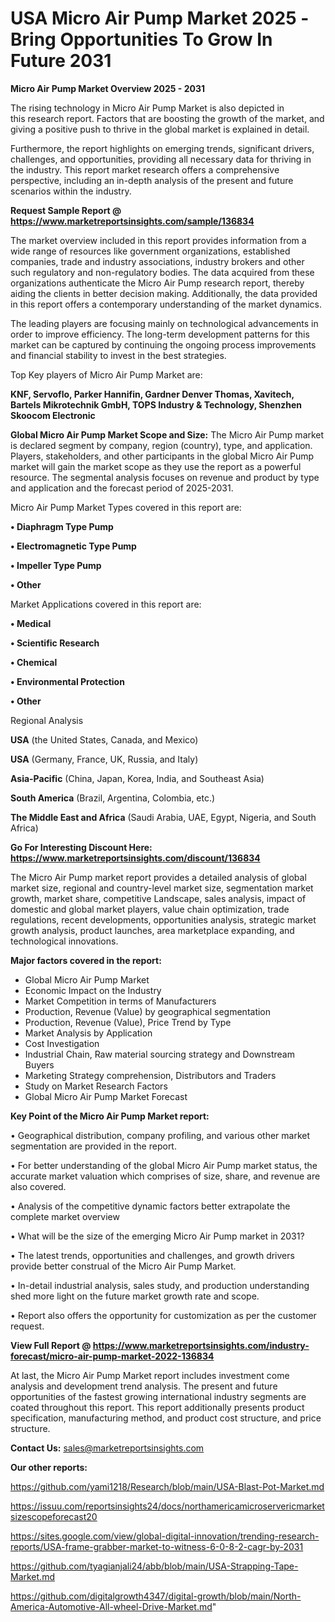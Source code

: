 # USA Micro Air Pump Market 2025 -Bring Opportunities To Grow In Future 2031

<Strong> Micro Air Pump Market Overview 2025 - 2031</strong>

The rising technology in Micro Air Pump Market is also depicted in this research report. Factors that are boosting the growth of the market, and giving a positive push to thrive in the global market is explained in detail.

Furthermore, the report highlights on emerging trends, significant drivers, challenges, and opportunities, providing all necessary data for thriving in the industry. This report market research offers a comprehensive perspective, including an in-depth analysis of the present and future scenarios within the industry.

<strong>Request Sample Report @ <a href=https://www.marketreportsinsights.com/sample/136834>https://www.marketreportsinsights.com/sample/136834</a></strong>

The market overview included in this report provides information from a wide range of resources like government organizations, established companies, trade and industry associations, industry brokers and other such regulatory and non-regulatory bodies. The data acquired from these organizations authenticate the Micro Air Pump research report, thereby aiding the clients in better decision making. Additionally, the data provided in this report offers a contemporary understanding of the market dynamics.

The leading players are focusing mainly on technological advancements in order to improve efficiency. The long-term development patterns for this market can be captured by continuing the ongoing process improvements and financial stability to invest in the best strategies.

Top Key players of Micro Air Pump Market are:

<strong>KNF, Servoflo, Parker Hannifin, Gardner Denver Thomas, Xavitech, Bartels Mikrotechnik GmbH, TOPS Industry & Technology, Shenzhen Skoocom Electronic</strong>

<strong><b>Global Micro Air Pump Market Scope and Size:</b></strong>
The Micro Air Pump market is declared segment by company, region (country), type, and application. Players, stakeholders, and other participants in the global Micro Air Pump market will gain the market scope as they use the report as a powerful resource. The segmental analysis focuses on revenue and product by type and application and the forecast period of 2025-2031.

Micro Air Pump Market Types covered in this report are:

<strong>• Diaphragm Type Pump

• Electromagnetic Type Pump

• Impeller Type Pump

• Other</strong>

Market Applications covered in this report are:

<strong>• Medical

• Scientific Research

• Chemical

• Environmental Protection

• Other</strong> 

Regional Analysis

<strong>USA</strong> (the United States, Canada, and Mexico)

<strong>USA</strong> (Germany, France, UK, Russia, and Italy)

<strong>Asia-Pacific</strong> (China, Japan, Korea, India, and Southeast Asia)

<strong>South America</strong> (Brazil, Argentina, Colombia, etc.)

<strong>The Middle East and Africa</strong> (Saudi Arabia, UAE, Egypt, Nigeria, and South Africa)

<strong>Go For Interesting Discount Here: <a href=https://www.marketreportsinsights.com/discount/136834>https://www.marketreportsinsights.com/discount/136834</a></strong>

The Micro Air Pump market report provides a detailed analysis of global market size, regional and country-level market size, segmentation market growth, market share, competitive Landscape, sales analysis, impact of domestic and global market players, value chain optimization, trade regulations, recent developments, opportunities analysis, strategic market growth analysis, product launches, area marketplace expanding, and technological innovations.

<strong><b>Major factors covered in the report:</b></strong>
<ul>
  <li>Global Micro Air Pump Market </li>
  <li>Economic Impact on the Industry</li>
  <li>Market Competition in terms of Manufacturers</li>
  <li>Production, Revenue (Value) by geographical segmentation</li>
  <li>Production, Revenue (Value), Price Trend by Type</li>
  <li>Market Analysis by Application</li>
  <li>Cost Investigation</li>
  <li>Industrial Chain, Raw material sourcing strategy and Downstream Buyers</li>
  <li>Marketing Strategy comprehension, Distributors and Traders</li>
  <li>Study on Market Research Factors</li>
  <li>Global Micro Air Pump Market Forecast</li>
</ul>

<strong><b>Key Point of the Micro Air Pump Market report:</b></strong>

• Geographical distribution, company profiling, and various other market segmentation are provided in the report.

• For better understanding of the global Micro Air Pump market status, the accurate market valuation which comprises of size, share, and revenue are also covered.

• Analysis of the competitive dynamic factors better extrapolate the complete market overview

• What will be the size of the emerging Micro Air Pump market in 2031?

• The latest trends, opportunities and challenges, and growth drivers provide better construal of the Micro Air Pump Market.

• In-detail industrial analysis, sales study, and production understanding shed more light on the future market growth rate and scope.

• Report also offers the opportunity for customization as per the customer request.

<strong><b>View Full Report @ <a href=https://www.marketreportsinsights.com/industry-forecast/micro-air-pump-market-2022-136834>https://www.marketreportsinsights.com/industry-forecast/micro-air-pump-market-2022-136834</a></b></strong>


At last, the Micro Air Pump Market report includes investment come analysis and development trend analysis. The present and future opportunities of the fastest growing international industry segments are coated throughout this report. This report additionally presents product specification, manufacturing method, and product cost structure, and price structure.

<strong>Contact Us:</strong>
sales@marketreportsinsights.com

<strong>Our other reports:</strong>

<a href=https://github.com/yami1218/Research/blob/main/USA-Blast-Pot-Market.md>https://github.com/yami1218/Research/blob/main/USA-Blast-Pot-Market.md</a>

<a href=https://issuu.com/reportsinsights24/docs/northamericamicroservericmarketsizescopeforecast20>https://issuu.com/reportsinsights24/docs/northamericamicroservericmarketsizescopeforecast20</a>

<a href=https://sites.google.com/view/global-digital-innovation/trending-research-reports/USA-frame-grabber-market-to-witness-6-0-8-2-cagr-by-2031>https://sites.google.com/view/global-digital-innovation/trending-research-reports/USA-frame-grabber-market-to-witness-6-0-8-2-cagr-by-2031</a>

<a href=https://github.com/tyagianjali24/abb/blob/main/USA-Strapping-Tape-Market.md>https://github.com/tyagianjali24/abb/blob/main/USA-Strapping-Tape-Market.md</a>

<a href=https://github.com/digitalgrowth4347/digital-growth/blob/main/North-America-Automotive-All-wheel-Drive-Market.md>https://github.com/digitalgrowth4347/digital-growth/blob/main/North-America-Automotive-All-wheel-Drive-Market.md</a>"

